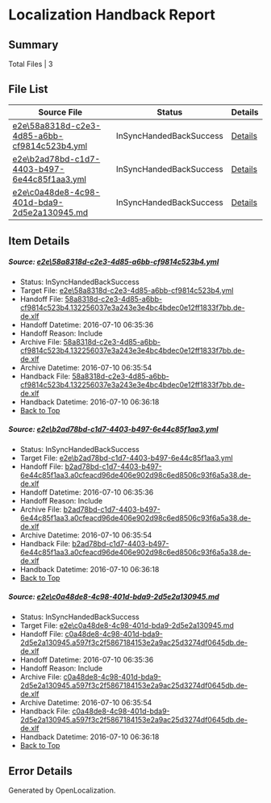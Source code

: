 # <a name='report-top'></a> Localization Handback Report

## Summary
 Total Files | 3

## File List
 Source File | Status | Details 
 ----------- | ------ | ------- 
 [e2e\58a8318d-c2e3-4d85-a6bb-cf9814c523b4.yml](https://github.com/OpenLocalizationTestOrg/oltest/blob/7517aae259b5c5f1d6a6858e84cd8c002a01c6e0/e2e/58a8318d-c2e3-4d85-a6bb-cf9814c523b4.yml) | InSyncHandedBackSuccess | [Details](#44c7673c35001d77ec84ca93fb7eaaf4ee44c5d92)
 [e2e\b2ad78bd-c1d7-4403-b497-6e44c85f1aa3.yml](https://github.com/OpenLocalizationTestOrg/oltest/blob/7517aae259b5c5f1d6a6858e84cd8c002a01c6e0/e2e/b2ad78bd-c1d7-4403-b497-6e44c85f1aa3.yml) | InSyncHandedBackSuccess | [Details](#78083ec8c6effd399ba5ac5ea57d50fad1fd76ee5)
 [e2e\c0a48de8-4c98-401d-bda9-2d5e2a130945.md](https://github.com/OpenLocalizationTestOrg/oltest/blob/7517aae259b5c5f1d6a6858e84cd8c002a01c6e0/e2e/c0a48de8-4c98-401d-bda9-2d5e2a130945.md) | InSyncHandedBackSuccess | [Details](#c4a35a4c3b3275507c8f5ecd79c6ad4233491d166)

## Item Details
##### <a name='44c7673c35001d77ec84ca93fb7eaaf4ee44c5d92'></a> Source: [e2e\58a8318d-c2e3-4d85-a6bb-cf9814c523b4.yml](https://github.com/OpenLocalizationTestOrg/oltest/blob/7517aae259b5c5f1d6a6858e84cd8c002a01c6e0/e2e/58a8318d-c2e3-4d85-a6bb-cf9814c523b4.yml)
* Status: InSyncHandedBackSuccess
* Target File: [e2e\58a8318d-c2e3-4d85-a6bb-cf9814c523b4.yml](https://github.com/OpenLocalizationTestOrg/oltest-dede-fly/blob/dc4ae3c69c663c81bde387da8a03c9ea76938703/e2e/58a8318d-c2e3-4d85-a6bb-cf9814c523b4.yml)
* Handoff File: [58a8318d-c2e3-4d85-a6bb-cf9814c523b4.132256037e3a243e3e4bc4bdec0e12ff1833f7bb.de-de.xlf](https://github.com/OpenLocalizationTestOrg/olhandoff-e2e/blob/d6c7b9c87ec5fe1403e977f7351c760ad08fa54f/ol-handoff/OpenLocalizationTestOrg/oltest-dede-fly/ci/ht/58a8318d-c2e3-4d85-a6bb-cf9814c523b4.132256037e3a243e3e4bc4bdec0e12ff1833f7bb.de-de.xlf)
* Handoff Datetime: 2016-07-10 06:35:36
* Handoff Reason: Include
* Archive File: [58a8318d-c2e3-4d85-a6bb-cf9814c523b4.132256037e3a243e3e4bc4bdec0e12ff1833f7bb.de-de.xlf](https://github.com/OpenLocalizationTestOrg/olhandoff-e2e/blob/ded947c934581c6967b0e29879cb7198b047df51/ol-archive/OpenLocalizationTestOrg/oltest-dede-fly/ci/ht/58a8318d-c2e3-4d85-a6bb-cf9814c523b4.132256037e3a243e3e4bc4bdec0e12ff1833f7bb.de-de.xlf)
* Archive Datetime: 2016-07-10 06:35:54
* Handback File: [58a8318d-c2e3-4d85-a6bb-cf9814c523b4.132256037e3a243e3e4bc4bdec0e12ff1833f7bb.de-de.xlf](https://github.com/OpenLocalizationTestOrg/olhandback-e2e/blob/5f42399f74cb1e61efaa262a6da7a7ed09ab7b1f/ol-handback/OpenLocalizationTestOrg/oltest-dede-fly/ci/ht/58a8318d-c2e3-4d85-a6bb-cf9814c523b4.132256037e3a243e3e4bc4bdec0e12ff1833f7bb.de-de.xlf)
* Handback Datetime: 2016-07-10 06:36:18
* [Back to Top](#report-top)

##### <a name='78083ec8c6effd399ba5ac5ea57d50fad1fd76ee5'></a> Source: [e2e\b2ad78bd-c1d7-4403-b497-6e44c85f1aa3.yml](https://github.com/OpenLocalizationTestOrg/oltest/blob/7517aae259b5c5f1d6a6858e84cd8c002a01c6e0/e2e/b2ad78bd-c1d7-4403-b497-6e44c85f1aa3.yml)
* Status: InSyncHandedBackSuccess
* Target File: [e2e\b2ad78bd-c1d7-4403-b497-6e44c85f1aa3.yml](https://github.com/OpenLocalizationTestOrg/oltest-dede-fly/blob/dc4ae3c69c663c81bde387da8a03c9ea76938703/e2e/b2ad78bd-c1d7-4403-b497-6e44c85f1aa3.yml)
* Handoff File: [b2ad78bd-c1d7-4403-b497-6e44c85f1aa3.a0cfeacd96de406e902d98c6ed8506c93f6a5a38.de-de.xlf](https://github.com/OpenLocalizationTestOrg/olhandoff-e2e/blob/d6c7b9c87ec5fe1403e977f7351c760ad08fa54f/ol-handoff/OpenLocalizationTestOrg/oltest-dede-fly/ci/ht/b2ad78bd-c1d7-4403-b497-6e44c85f1aa3.a0cfeacd96de406e902d98c6ed8506c93f6a5a38.de-de.xlf)
* Handoff Datetime: 2016-07-10 06:35:36
* Handoff Reason: Include
* Archive File: [b2ad78bd-c1d7-4403-b497-6e44c85f1aa3.a0cfeacd96de406e902d98c6ed8506c93f6a5a38.de-de.xlf](https://github.com/OpenLocalizationTestOrg/olhandoff-e2e/blob/ded947c934581c6967b0e29879cb7198b047df51/ol-archive/OpenLocalizationTestOrg/oltest-dede-fly/ci/ht/b2ad78bd-c1d7-4403-b497-6e44c85f1aa3.a0cfeacd96de406e902d98c6ed8506c93f6a5a38.de-de.xlf)
* Archive Datetime: 2016-07-10 06:35:54
* Handback File: [b2ad78bd-c1d7-4403-b497-6e44c85f1aa3.a0cfeacd96de406e902d98c6ed8506c93f6a5a38.de-de.xlf](https://github.com/OpenLocalizationTestOrg/olhandback-e2e/blob/5f42399f74cb1e61efaa262a6da7a7ed09ab7b1f/ol-handback/OpenLocalizationTestOrg/oltest-dede-fly/ci/ht/b2ad78bd-c1d7-4403-b497-6e44c85f1aa3.a0cfeacd96de406e902d98c6ed8506c93f6a5a38.de-de.xlf)
* Handback Datetime: 2016-07-10 06:36:18
* [Back to Top](#report-top)

##### <a name='c4a35a4c3b3275507c8f5ecd79c6ad4233491d166'></a> Source: [e2e\c0a48de8-4c98-401d-bda9-2d5e2a130945.md](https://github.com/OpenLocalizationTestOrg/oltest/blob/7517aae259b5c5f1d6a6858e84cd8c002a01c6e0/e2e/c0a48de8-4c98-401d-bda9-2d5e2a130945.md)
* Status: InSyncHandedBackSuccess
* Target File: [e2e\c0a48de8-4c98-401d-bda9-2d5e2a130945.md](https://github.com/OpenLocalizationTestOrg/oltest-dede-fly/blob/dc4ae3c69c663c81bde387da8a03c9ea76938703/e2e/c0a48de8-4c98-401d-bda9-2d5e2a130945.md)
* Handoff File: [c0a48de8-4c98-401d-bda9-2d5e2a130945.a597f3c2f5867184153e2a9ac25d3274df0645db.de-de.xlf](https://github.com/OpenLocalizationTestOrg/olhandoff-e2e/blob/d6c7b9c87ec5fe1403e977f7351c760ad08fa54f/ol-handoff/OpenLocalizationTestOrg/oltest-dede-fly/ci/ht/c0a48de8-4c98-401d-bda9-2d5e2a130945.a597f3c2f5867184153e2a9ac25d3274df0645db.de-de.xlf)
* Handoff Datetime: 2016-07-10 06:35:36
* Handoff Reason: Include
* Archive File: [c0a48de8-4c98-401d-bda9-2d5e2a130945.a597f3c2f5867184153e2a9ac25d3274df0645db.de-de.xlf](https://github.com/OpenLocalizationTestOrg/olhandoff-e2e/blob/ded947c934581c6967b0e29879cb7198b047df51/ol-archive/OpenLocalizationTestOrg/oltest-dede-fly/ci/ht/c0a48de8-4c98-401d-bda9-2d5e2a130945.a597f3c2f5867184153e2a9ac25d3274df0645db.de-de.xlf)
* Archive Datetime: 2016-07-10 06:35:54
* Handback File: [c0a48de8-4c98-401d-bda9-2d5e2a130945.a597f3c2f5867184153e2a9ac25d3274df0645db.de-de.xlf](https://github.com/OpenLocalizationTestOrg/olhandback-e2e/blob/5f42399f74cb1e61efaa262a6da7a7ed09ab7b1f/ol-handback/OpenLocalizationTestOrg/oltest-dede-fly/ci/ht/c0a48de8-4c98-401d-bda9-2d5e2a130945.a597f3c2f5867184153e2a9ac25d3274df0645db.de-de.xlf)
* Handback Datetime: 2016-07-10 06:36:18
* [Back to Top](#report-top)


## Error Details

Generated by OpenLocalization.

